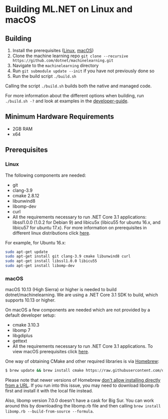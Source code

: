 Building ML.NET on Linux and macOS
==========================================
## Building

1. Install the prerequisites ([Linux](#user-content-linux), [macOS](#user-content-macos))
2. Clone the machine learning repo `git clone --recursive https://github.com/dotnet/machinelearning.git`
3. Navigate to the `machinelearning` directory
4. Run `git submodule update --init` if you have not previously done so
4. Run the build script `./build.sh`

Calling the script `./build.sh` builds both the native and managed code.

For more information about the different options when building, run `./build.sh -?` and look at examples in the [developer-guide](../project-docs/developer-guide.md).

## Minimum Hardware Requirements
- 2GB RAM
- x64

## Prerequisites

### Linux

The following components are needed:

* git
* clang-3.9
* cmake 2.8.12
* libunwind8
* libomp-dev
* curl
* All the requirements necessary to run .NET Core 3.1 applications: libssl1.0.0 (1.0.2 for Debian 9) and libicu5x (libicu55 for ubuntu 16.x, and libicu57 for ubuntu 17.x). For more information on prerequisites in different linux distributions click [here](https://docs.microsoft.com/en-us/dotnet/core/linux-prerequisites?tabs=netcore30).

For example, for Ubuntu 16.x:

```sh
sudo apt-get update
sudo apt-get install git clang-3.9 cmake libunwind8 curl
sudo apt-get install libssl1.0.0 libicu55
sudo apt-get install libomp-dev
```

### macOS

macOS 10.13 (High Sierra) or higher is needed to build dotnet/machinelearning. We are using a .NET Core 3.1 SDK to build, which supports 10.13 or higher.

On macOS a few components are needed which are not provided by a default developer setup:
* cmake 3.10.3
* libomp 7
* libgdiplus
* gettext
* All the requirements necessary to run .NET Core 3.1 applications. To view macOS prerequisites click [here](https://docs.microsoft.com/en-us/dotnet/core/install/macos?tabs=netcore31#dependencies).

One way of obtaining CMake and other required libraries is via [Homebrew](https://brew.sh):
```sh
$ brew update && brew install cmake https://raw.githubusercontent.com/dotnet/machinelearning/main/build/libomp.rb mono-libgdiplus gettext && brew link gettext --force && brew link libomp --force
```

Please note that newer versions of Homebrew [don't allow installing directly from a URL](https://github.com/Homebrew/brew/issues/8791). If you run into this issue, you may need to download libomp.rb first and install it with the local file instead.

Also, libomp version 7.0.0 doesn't have a cask for Big Sur. You can work around this by downloading the libomp.rb file and then calling `brew install libomp.rb --build-from-source --formula`.